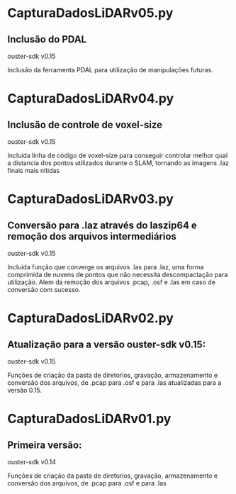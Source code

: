 # CapturaDadosLiDARv05.py
## Inclusão do PDAL
ouster-sdk v0.15

Inclusão da ferramenta PDAL para utilização de manipulações futuras.

# CapturaDadosLiDARv04.py
## Inclusão de controle de voxel-size
ouster-sdk v0.15

Incluida linha de código de voxel-size para conseguir controlar melhor qual a distancia dos pontos utilizados durante o SLAM, tornando as imagens .laz finais mais nítidas

# CapturaDadosLiDARv03.py
## Conversão para .laz através do laszip64 e remoção dos arquivos intermediários
ouster-sdk v0.15

Incluida função que converge os arquivos .las para .laz, uma forma comprimida de nuvens de pontos que não necessita descompactação para utilização. Alem da remoção dos arquivos .pcap, .osf e .las em caso de conversão com sucesso.

# CapturaDadosLiDARv02.py
## Atualização para a versão ouster-sdk v0.15:
ouster-sdk v0.15

Funções de criação da pasta de diretorios, gravação, armazenamento e conversão dos arquivos, de .pcap para .osf e para .las atualizadas para a versão 0.15.

# CapturaDadosLiDARv01.py
## Primeira versão:
ouster-sdk v0.14

Funções de criação da pasta de diretorios, gravação, armazenamento e conversão dos arquivos, de .pcap para .osf e para .las
